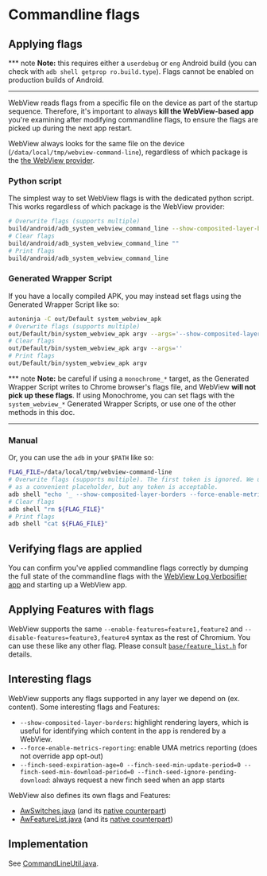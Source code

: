 # Commandline flags

## Applying flags

*** note
**Note:** this requires either a `userdebug` or `eng` Android build (you can
check with `adb shell getprop ro.build.type`). Flags cannot be enabled on
production builds of Android.
***

WebView reads flags from a specific file on the device as part of the startup
sequence. Therefore, it's important to always **kill the WebView-based app**
you're examining after modifying commandline flags, to ensure the flags are
picked up during the next app restart.

WebView always looks for the same file on the device
(`/data/local/tmp/webview-command-line`), regardless of which package is the
[the WebView provider](prerelease.md).

### Python script

The simplest way to set WebView flags is with the dedicated python script. This
works regardless of which package is the WebView provider:

```sh
# Overwrite flags (supports multiple)
build/android/adb_system_webview_command_line --show-composited-layer-borders --force-enable-metrics-reporting
# Clear flags
build/android/adb_system_webview_command_line ""
# Print flags
build/android/adb_system_webview_command_line
```

### Generated Wrapper Script

If you have a locally compiled APK, you may instead set flags using the
Generated Wrapper Script like so:

```sh
autoninja -C out/Default system_webview_apk
# Overwrite flags (supports multiple)
out/Default/bin/system_webview_apk argv --args='--show-composited-layer-borders --force-enable-metrics-reporting'
# Clear flags
out/Default/bin/system_webview_apk argv --args=''
# Print flags
out/Default/bin/system_webview_apk argv
```

*** note
**Note:** be careful if using a `monochrome_*` target, as the Generated Wrapper
Script writes to Chrome browser's flags file, and WebView **will not pick up
these flags**. If using Monochrome, you can set flags with the
`system_webview_*` Generated Wrapper Scripts, or use one of the other methods
in this doc.
***

### Manual

Or, you can use the `adb` in your `$PATH` like so:

```sh
FLAG_FILE=/data/local/tmp/webview-command-line
# Overwrite flags (supports multiple). The first token is ignored. We use '_'
# as a convenient placeholder, but any token is acceptable.
adb shell "echo '_ --show-composited-layer-borders --force-enable-metrics-reporting' > ${FLAG_FILE}"
# Clear flags
adb shell "rm ${FLAG_FILE}"
# Print flags
adb shell "cat ${FLAG_FILE}"
```

## Verifying flags are applied

You can confirm you've applied commandline flags correctly by dumping the full
state of the commandline flags with the [WebView Log Verbosifier
app](/android_webview/tools/webview_log_verbosifier/README.md) and starting up a
WebView app.

## Applying Features with flags

WebView supports the same `--enable-features=feature1,feature2` and
`--disable-features=feature3,feature4` syntax as the rest of Chromium. You can
use these like any other flag. Please consult
[`base/feature_list.h`](https://cs.chromium.org/chromium/src/base/feature_list.h)
for details.

## Interesting flags

WebView supports any flags supported in any layer we depend on (ex. content).
Some interesting flags and Features:

 * `--show-composited-layer-borders`: highlight rendering layers, which is
   useful for identifying which content in the app is rendered by a WebView.
 * `--force-enable-metrics-reporting`: enable UMA metrics reporting (does not
   override app opt-out)
 * `--finch-seed-expiration-age=0 --finch-seed-min-update-period=0 --finch-seed-min-download-period=0 --finch-seed-ignore-pending-download`: always request a new finch seed when an app starts

WebView also defines its own flags and Features:

 * [AwSwitches.java](https://cs.chromium.org/chromium/src/android_webview/java/src/org/chromium/android_webview/common/AwSwitches.java)
   (and its [native
   counterpart](https://cs.chromium.org/chromium/src/android_webview/common/aw_switches.h))
 * [AwFeatureList.java](https://cs.chromium.org/chromium/src/android_webview/java/src/org/chromium/android_webview/AwFeatureList.java)
   (and its [native
   counterpart](https://cs.chromium.org/chromium/src/android_webview/common/aw_features.h))

## Implementation

See [CommandLineUtil.java](https://cs.chromium.org/chromium/src/android_webview/java/src/org/chromium/android_webview/common/CommandLineUtil.java).
